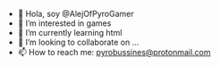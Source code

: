 - 👋 Hola, soy @AlejOfPyroGamer
- 👀 I’m interested in games
- 🌱 I’m currently learning html
- 💞️ I’m looking to collaborate on ...
- 📫 How to reach me: pyrobussines@protonmail.com

<!---
AlejOfPyroGamer/AlejOfPyroGamer is a ✨ special ✨ repository because its `README.md` (this file) appears on your GitHub profile.
You can click the Preview link to take a look at your changes.
--->
